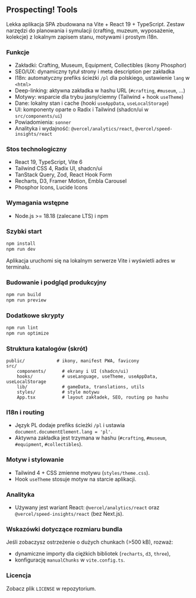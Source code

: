 ## Prospecting! Tools

Lekka aplikacja SPA zbudowana na Vite + React 19 + TypeScript. Zestaw narzędzi do planowania i symulacji (crafting, muzeum, wyposażenie, kolekcje) z lokalnym zapisem stanu, motywami i prostym i18n.

### Funkcje
- Zakładki: Crafting, Museum, Equipment, Collectibles (ikony Phosphor)
- SEO/UX: dynamiczny tytuł strony i meta description per zakładka
- I18n: automatyczny prefiks ścieżki `/pl` dla polskiego, ustawienie `lang` w `<html>`
- Deep-linking: aktywna zakładka w hashu URL (`#crafting`, `#museum`, ...)
- Motywy: wsparcie dla trybu jasny/ciemny (Tailwind + hook `useTheme`)
- Dane: lokalny stan i cache (hooki `useAppData`, `useLocalStorage`)
- UI: komponenty oparte o Radix i Tailwind (shadcn/ui w `src/components/ui`)
- Powiadomienia: `sonner`
- Analityka i wydajność: `@vercel/analytics/react`, `@vercel/speed-insights/react`

### Stos technologiczny
- React 19, TypeScript, Vite 6
- Tailwind CSS 4, Radix UI, shadcn/ui
- TanStack Query, Zod, React Hook Form
- Recharts, D3, Framer Motion, Embla Carousel
- Phosphor Icons, Lucide Icons

### Wymagania wstępne
- Node.js >= 18.18 (zalecane LTS) i npm

### Szybki start
```powershell
npm install
npm run dev
```
Aplikacja uruchomi się na lokalnym serwerze Vite i wyświetli adres w terminalu.

### Budowanie i podgląd produkcyjny
```powershell
npm run build
npm run preview
```

### Dodatkowe skrypty
```powershell
npm run lint
npm run optimize
```

### Struktura katalogów (skrót)
```
public/            # ikony, manifest PWA, favicony
src/
	components/      # ekrany i UI (shadcn/ui)
	hooks/           # useLanguage, useTheme, useAppData, useLocalStorage
	lib/             # gameData, translations, utils
	styles/          # style motywu
	App.tsx          # layout zakładek, SEO, routing po hashu
```

### I18n i routing
- Język PL dodaje prefiks ścieżki `/pl` i ustawia `document.documentElement.lang = 'pl'`.
- Aktywna zakładka jest trzymana w hashu (`#crafting`, `#museum`, `#equipment`, `#collectibles`).

### Motyw i stylowanie
- Tailwind 4 + CSS zmienne motywu (`styles/theme.css`).
- Hook `useTheme` stosuje motyw na starcie aplikacji.

### Analityka
- Używany jest wariant React: `@vercel/analytics/react` oraz `@vercel/speed-insights/react` (bez Next.js).

### Wskazówki dotyczące rozmiaru bundla
Jeśli zobaczysz ostrzeżenie o dużych chunkach (>500 kB), rozważ:
- dynamiczne importy dla ciężkich bibliotek (`recharts`, `d3`, `three`),
- konfigurację `manualChunks` w `vite.config.ts`.

### Licencja
Zobacz plik `LICENSE` w repozytorium.
